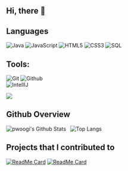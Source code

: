 ## Hi, there 🐍


## Languages

![Java](https://img.shields.io/badge/-Java-000000?style=flat&logo=java)
![JavaScript](https://img.shields.io/badge/-JavaScript-000000?style=flat&logo=javascript)
![HTML5](https://img.shields.io/badge/-HTML5-000000?style=flat&logo=html5)
![CSS3](https://img.shields.io/badge/-CSS-000000?style=flat&logo=css3)
![SQL](https://img.shields.io/badge/-SQL-000000?style=flat&logo=mysql)

## Tools:

![Git](https://img.shields.io/badge/-Git-000000?style=flat&logo=git)
![Github](https://img.shields.io/badge/-Github-000000?style=flat&logo=github) <br />
![IntellIJ](https://img.shields.io/badge/-IntellIJ%20IDEA-000000?style=flat&logo=intellij%20idea)

<a href="https://hits.seeyoufarm.com"><img src="https://hits.seeyoufarm.com/api/count/incr/badge.svg?url=https%3A%2F%2Fgithub.com%2Fpwoogi&count_bg=%2379C83D&title_bg=%23555555&icon=&icon_color=%23E7E7E7&title=hits&edge_flat=false"/></a>

## Github Overview

<img align="left" alt="pwoogi's Github Stats" src="https://github-readme-stats.vercel.app/api?username=pwoogi&theme=chartreuse-dark&show_icons=true" />    &nbsp;
![Top Langs](https://github-readme-stats.vercel.app/api/top-langs/?username=pwoogi&theme=highcontrast)

## Projects that I contributed to

[![ReadMe Card](https://github-readme-stats.vercel.app/api/pin/?username=pwoogi&repo=hanghae_8D_BE&show_owner=true)](https://github.com/pwoogi/hanghae_8D_BE)
[![ReadMe Card](https://github-readme-stats.vercel.app/api/pin/?username=pwoogi&repo=backend-instaclone-project&show_owner=true)](https://github.com/pwoogi/backend-instaclone-project) <br />
